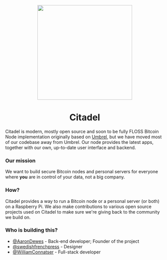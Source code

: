 <p align="center">
  <img height="300" src="https://avatars.githubusercontent.com/u/86734767">
  <h1 align="center">Citadel</h1>
</p>

Citadel is modern, mostly open source and soon to be fully FLOSS Bitcoin Node implementation originally based on [Umbrel](https://github.com/getumbrel/umbrel),
but we have moved most of our codebase away from Umbrel.
Our node provides the latest apps, together with our own, up-to-date user interface and backend.

### Our mission

We want to build secure Bitcoin nodes and personal servers for everyone where **you** are in control of your data, not a big company.

### How?

Citadel provides a way to run a Bitcoin node or a personal server (or both) on a Raspberry Pi.
We also make contributions to various open source projects used on Citadel to make sure we're giving back to the community we build on.

### Who is building this?

- [@AaronDewes](https://github.com/AaronDewes) - Back-end developer; Founder of the project
- [@swedishfrenchpress](https://github.com/swedishfrenchpress) - Designer
- [@WilliamConnatser](https://github.com/WilliamConnatser) - Full-stack developer
